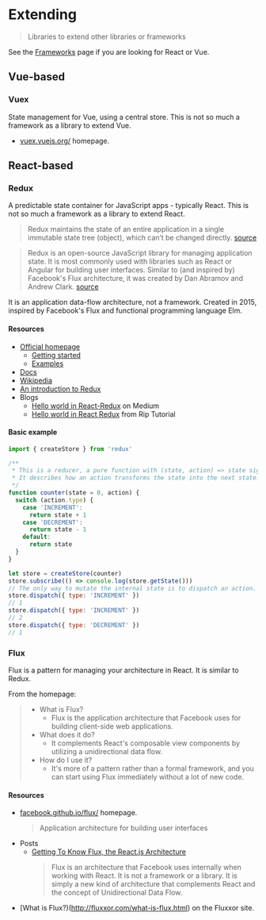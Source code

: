 # Extending
> Libraries to extend other libraries or frameworks

See the [Frameworks](frameworks.md) page if you are looking for React or Vue.


## Vue-based

### Vuex

State management for Vue, using a central store. This is not so much a framework as a library to extend Vue.

- [vuex.vuejs.org/](https://vuex.vuejs.org/) homepage.


## React-based

### Redux

A predictable state container for JavaScript apps - typically React. This is not so much a framework as a library to extend React.

> Redux maintains the state of an entire application in a single immutable state tree (object), which can’t be changed directly. [source](https://www.smashingmagazine.com/2016/06/an-introduction-to-redux/)

> Redux is an open-source JavaScript library for managing application state. It is most commonly used with libraries such as React or Angular for building user interfaces. Similar to (and inspired by) Facebook's Flux architecture, it was created by Dan Abramov and Andrew Clark. [source](https://en.wikipedia.org/wiki/Redux_(JavaScript_library))

It is an application data-flow architecture, not a framework. Created in 2015, inspired by Facebook's Flux and functional programming language Elm.

#### Resources

- [Official homepage](https://redux.js.org/)
    - [Getting started](https://redux.js.org/introduction/getting-started)
    - [Examples](https://redux.js.org/introduction/examples)
- [Docs](https://devdocs.io/redux/)
- [Wikipedia](https://en.wikipedia.org/wiki/Redux_(JavaScript_library))
- [An introduction to Redux](https://www.smashingmagazine.com/2016/06/an-introduction-to-redux/)
- Blogs
    - [Hello world in React-Redux](https://medium.com/@lavitr01051977/easy-redux-b29391b499cb) on Medium
    - [Hello world in React Redux](https://riptutorial.com/react-redux/example/22907/hello-world-using-react-redux) from Rip Tutorial

#### Basic example

```javascript
import { createStore } from 'redux'

/**
 * This is a reducer, a pure function with (state, action) => state signature.
 * It describes how an action transforms the state into the next state.
 */
function counter(state = 0, action) {
  switch (action.type) {
    case 'INCREMENT':
      return state + 1
    case 'DECREMENT':
      return state - 1
    default:
      return state
  }
}

let store = createStore(counter)
store.subscribe(() => console.log(store.getState()))
// The only way to mutate the internal state is to dispatch an action.
store.dispatch({ type: 'INCREMENT' })
// 1
store.dispatch({ type: 'INCREMENT' })
// 2
store.dispatch({ type: 'DECREMENT' })
// 1
```


### Flux

Flux is a pattern for managing your architecture in React. It is similar to Redux.

From the homepage:

> - What is Flux?
> 	- Flux is the application architecture that Facebook uses for building client-side web applications.
> - What does it do?
> 	- It complements React's composable view components by utilizing a unidirectional data flow.
> - How do I use it?
>	- It's more of a pattern rather than a formal framework, and you can start using Flux immediately without a lot of new code.

#### Resources

- [facebook.github.io/flux/](https://facebook.github.io/flux/) homepage.
	> Application architecture for building user interfaces
- Posts
	- [Getting To Know Flux, the React.js Architecture](https://scotch.io/tutorials/getting-to-know-flux-the-react-js-architecture)
		> Flux is an architecture that Facebook uses internally when working with React. It is not a framework or a library. It is simply a new kind of architecture that complements React and the concept of Unidirectional Data Flow.
- [What is Flux?)(http://fluxxor.com/what-is-flux.html) on the Fluxxor site.
